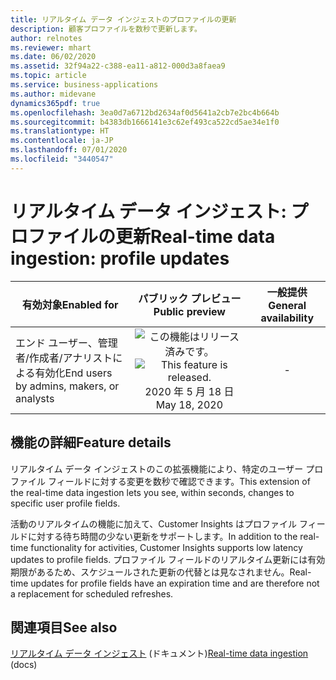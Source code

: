 ```yaml
---
title: リアルタイム データ インジェストのプロファイルの更新
description: 顧客プロファイルを数秒で更新します。
author: relnotes
ms.reviewer: mhart
ms.date: 06/02/2020
ms.assetid: 32f94a22-c388-ea11-a812-000d3a8faea9
ms.topic: article
ms.service: business-applications
ms.author: midevane
dynamics365pdf: true
ms.openlocfilehash: 3ea0d7a6712bd2634af0d5641a2cb7e2bc4b664b
ms.sourcegitcommit: b4383db1666141e3c62ef493ca522cd5ae34e1f0
ms.translationtype: HT
ms.contentlocale: ja-JP
ms.lasthandoff: 07/01/2020
ms.locfileid: "3440547"
---
```

# <a name="real-time-data-ingestion-profile-updates"></a><span data-ttu-id="f9171-103">リアルタイム データ インジェスト: プロファイルの更新</span><span class="sxs-lookup"><span data-stu-id="f9171-103">Real-time data ingestion: profile updates</span></span>


| <span data-ttu-id="f9171-104">有効対象</span><span class="sxs-lookup"><span data-stu-id="f9171-104">Enabled for</span></span>    |  <span data-ttu-id="f9171-105">パブリック プレビュー</span><span class="sxs-lookup"><span data-stu-id="f9171-105">Public preview</span></span> | <span data-ttu-id="f9171-106">一般提供</span><span class="sxs-lookup"><span data-stu-id="f9171-106">General availability</span></span> | 
| ---------- | :----------: |:----------: |
|<span data-ttu-id="f9171-107">エンド ユーザー、管理者/作成者/アナリストによる有効化</span><span class="sxs-lookup"><span data-stu-id="f9171-107">End users by admins, makers, or analysts</span></span>|<span data-ttu-id="f9171-108">![この機能はリリース済みです。](/dynamics365-release-plan/media/green-checkmark.png "この機能はリリース済みです。")</span><span class="sxs-lookup"><span data-stu-id="f9171-108">![This feature is released.](/dynamics365-release-plan/media/green-checkmark.png "This feature is released.")</span></span> <span data-ttu-id="f9171-109">2020 年 5 月 18 日</span><span class="sxs-lookup"><span data-stu-id="f9171-109">May 18, 2020</span></span>| -|






## <a name="feature-details"></a><span data-ttu-id="f9171-110">機能の詳細</span><span class="sxs-lookup"><span data-stu-id="f9171-110">Feature details</span></span>
<!--feature detail start -->
<span data-ttu-id="f9171-111">リアルタイム データ インジェストのこの拡張機能により、特定のユーザー プロファイル フィールドに対する変更を数秒で確認できます。</span><span class="sxs-lookup"><span data-stu-id="f9171-111">This extension of the real-time data ingestion lets you see, within seconds, changes to specific user profile fields.</span></span>

<span data-ttu-id="f9171-112">活動のリアルタイムの機能に加えて、Customer Insights はプロファイル フィールドに対する待ち時間の少ない更新をサポートします。</span><span class="sxs-lookup"><span data-stu-id="f9171-112">In addition to the real-time functionality for activities, Customer Insights supports low latency updates to profile fields.</span></span> <span data-ttu-id="f9171-113">プロファイル フィールドのリアルタイム更新には有効期限があるため、スケジュールされた更新の代替とは見なされません。</span><span class="sxs-lookup"><span data-stu-id="f9171-113">Real-time updates for profile fields have an expiration time and are therefore not a replacement for scheduled refreshes.</span></span>

<!--feature detail end -->










## <a name="see-also"></a><span data-ttu-id="f9171-114">関連項目</span><span class="sxs-lookup"><span data-stu-id="f9171-114">See also</span></span>

<!--docs start-->
<span data-ttu-id="f9171-115">[リアルタイム データ インジェスト](https://docs.microsoft.com/dynamics365/ai/customer-insights/real-time-data-ingestion) (ドキュメント)</span><span class="sxs-lookup"><span data-stu-id="f9171-115">[Real-time data ingestion](https://docs.microsoft.com/dynamics365/ai/customer-insights/real-time-data-ingestion) (docs)</span></span>
<!--docs end-->
